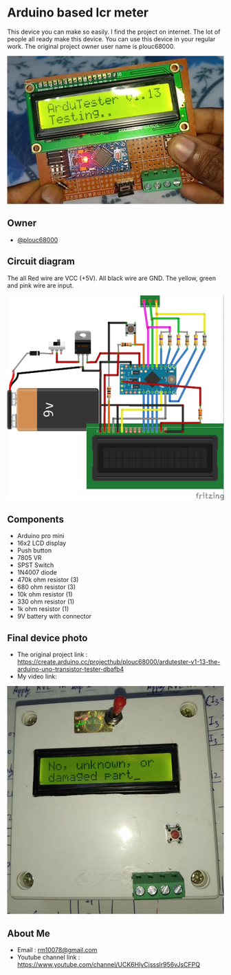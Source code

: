 
# Arduino based lcr meter

This device you can make so easily. I find the project on internet.
The lot of people all ready make this device. You can use this device in your regular
work. The original project owner user name is plouc68000. 


![Logo](https://raw.githubusercontent.com/rm10078/Arduino-based-lcr-meter/main/img/ardutester_photo.png)



## Owner

- [@plouc68000](https://create.arduino.cc/projecthub/plouc68000)


## Circuit diagram

The all Red wire are VCC (+5V). All black wire are GND. The yellow, green and pink wire are
input.


![Logo](https://raw.githubusercontent.com/rm10078/Arduino-based-lcr-meter/main/img/ardutester.jpg)


## Components

- Arduino pro mini
- 16x2 LCD display
- Push button
- 7805 VR
- SPST Switch
- 1N4007 diode
- 470k ohm resistor  (3)
- 680 ohm resistor  (3)
- 10k ohm resistor  (1)
- 330 ohm resistor  (1)
- 1k ohm resistor  (1)
- 9V battery with connector


## Final device photo
- The original project link : https://create.arduino.cc/projecthub/plouc68000/ardutester-v1-13-the-arduino-uno-transistor-tester-dbafb4
- My video link: 


![Logo](https://raw.githubusercontent.com/rm10078/Arduino-based-lcr-meter/main/img/final_photo_on.jpg)
## About Me
- Email : rm10078@gmail.com
- Youtube channel link : https://www.youtube.com/channel/UCK6HlyCjssslr956vJsCFPQ

